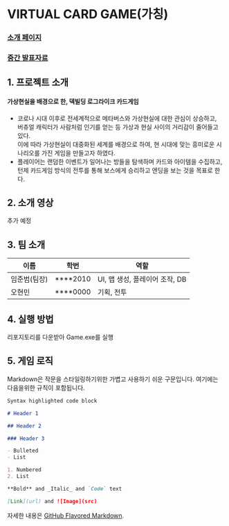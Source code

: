 # VIRTUAL CARD GAME(가칭)

### [소개 페이지](https://kookmin-sw.github.io/capstone-2023-03/)
### [중간 발표자료](https://kookmin-sw.github.io/capstone-2023-03/)




## 1. 프로젝트 소개

#### 가상현실을 배경으로 한, 덱빌딩 로그라이크 카드게임 
- 코로나 시대 이후로 전세계적으로 메타버스와 가상현실에 대한 관심이 상승하고, </br>
버츄얼 캐릭터가 사람처럼 인기를 얻는 등 가상과 현실 사이의 거리감이 줄어들고 있다. </br>
이에 따라 가상현실이 대중화된 세계를 배경으로 하여, 현 시대에 맞는 흥미로운 시나리오를 가진 게임을 만들고자 하였다. </br>
- 플레이어는 랜덤한 이벤트가 일어나는 방들을 탐색하며 카드와 아이템을 수집하고, <br>
턴제 카드게임 방식의 전투를 통해 보스에게 승리하고 엔딩을 보는 것을 목표로 한다.




## 2. 소개 영상
추가 예정




## 3. 팀 소개

|이름|학번|역할|
|-|-|-|
|임준범(팀장)|****2010|UI, 맵 생성, 플레이어 조작, DB|
|오현민|****0000|기획, 전투|





## 4. 실행 방법

리포지토리를 다운받아 Game.exe를 실행




## 5. 게임 로직

Markdown은 작문을 스타일링하기위한 가볍고 사용하기 쉬운 구문입니다. 여기에는 다음을위한 규칙이 포함됩니다.

```markdown
Syntax highlighted code block

# Header 1

## Header 2

### Header 3

- Bulleted
- List

1. Numbered
2. List

**Bold** and _Italic_ and `Code` text

[Link](url) and ![Image](src)
```

자세한 내용은 [GitHub Flavored Markdown](https://guides.github.com/features/mastering-markdown/).
